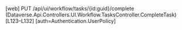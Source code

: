 [web] PUT /api/ui/workflow/tasks/{id:guid}/complete  (Dataverse.Api.Controllers.UI.Workflow.TasksController.CompleteTask)  [L123–L132] [auth=Authentication.UserPolicy]

